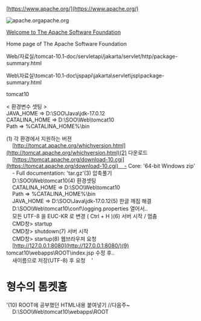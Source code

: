 [https://www.apache.org/](https://www.apache.org/)

![apache.org](https://slack-imgs.com/?c=1&o1=wi32.he32.si&url=https%3A%2F%2Fwww.apache.org%2Ffavicons%2Fapple-touch-icon-57x57.png)apache.org

[Welcome to The Apache Software Foundation](https://www.apache.org/)

Home page of The Apache Software Foundation

Web/자료실/tomcat-10.1-doc/servletapi/jakarta/servlet/http/package-summary.html

Web\자료실\tomcat-10.1-doc\jspapi\jakarta\servlet\jsp\package-summary.html

tomcat10

< 환경변수 셋팅 >  
JAVA_HOME => D:\SOO\Java\jdk-17.0.12  
CATALINA_HOME => D:\SOO\Web\tomcat10  
Path => %CATALINA_HOME%\bin

(1) 각 환경에서 지원하는 버젼  
    [http://tomcat.apache.org/whichversion.html](http://tomcat.apache.org/whichversion.html)(2) 다운로드  
    [https://tomcat.apache.org/download-10.cgi](https://tomcat.apache.org/download-10.cgi)    - Core: '64-bit Windows zip'  
    - Full documentation: 'tar.gz'(3) 압축풀기  
    D:\SOO\Web\tomcat10(4) 환경셋팅  
    CATALINA_HOME => D:\SOO\Web\tomcat10  
    Path => %CATALINA_HOME%\bin  
    JAVA_HOME => D:\SOO\Java\jdk-17.0.12(5) 한글 깨짐 해결  
    D:\SOO\Web\tomcat10\conf\logging.properties 열어서..  
    모든 UTF-8 을 EUC-KR 로 변경 ( Ctrl + H )(6) 서버 시작 / 멈춤  
    CMD창> startup  
    CMD창> shutdown(7) 서버 시작  
    CMD창> startup(8) 웹브라우져 요청  
    [http://127.0.0.1:8080](http://127.0.0.1:8080/)(9) tomcat10\webapps\ROOT\index.jsp 수정 후..  
    새이름으로 저장(UTF-8) 후 요청    '<h1>형수의 톰켓홈</h1>'(10) ROOT에 공부했던 HTML내용 붙여넣기 //다음주~  
    D:\SOO\Web\tomcat10\webapps\ROOT
